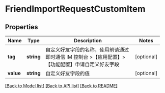 # FriendImportRequestCustomItem

## Properties
Name | Type | Description | Notes
------------ | ------------- | ------------- | -------------
**tag** | **string** | 自定义好友字段的名称，使用前请通过即时通信 IM 控制台 &gt;【应用配置】&gt;【功能配置】申请自定义好友字段 | [optional] 
**value** | **string** | 自定义好友字段的值 | [optional] 

[[Back to Model list]](../README.md#documentation-for-models) [[Back to API list]](../README.md#documentation-for-api-endpoints) [[Back to README]](../README.md)


